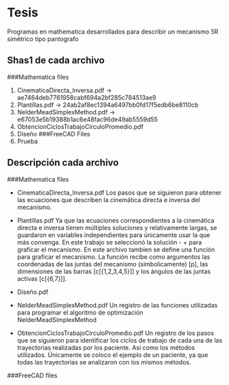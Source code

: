 # Tesis
Programas en mathematica desarrollados para describir un mecanismo 5R simétrico tipo pantografo

## Shas1 de cada archivo
###Mathematica files
1. CinematicaDirecta_Inversa.pdf -> ae7464deb7761958cabf694a2bf285c784513ae9
2. Plantillas.pdf -> 24ab2af8ec1394a6497bb0fd17f5edb6be8110cb
3. NelderMeadSimplexMethod.pdf -> e67053e5b19388b1ac6e48fac96de49ab5559d55
4. ObtencionCiclosTrabajoCirculoPromedio.pdf
5. Diseño
###FreeCAD Files
1. Prueba

## Descripción cada archivo
###Mathematica files
- CinematicaDirecta_Inversa.pdf
Los pasos que se siguieron para obtener las ecuaciones que describen la cinemática directa e inversa del mecanismo.

- Plantillas.pdf
Ya que las ecuaciones correspondientes a la cinemática directa e inversa tienen múltiples soluciones y relativamente largas, se guardaron en variables independientes para únicamente usar la que más convenga. En este trabajo se seleccionó la solución - + para graficar el mecanismo. 
En este archivo tambien se define una función para graficar el mecanismo. La función recibe como argumentos las coordenadas de las juntas del mecanismo (simbolicamente) [p], las dimensiones de las barras [c[{1,2,3,4,5}]] y los ángulos de las juntas activas [c[{6,7}]].

- Diseño.pdf


- NelderMeadSimplexMethod.pdf
Un registro de las funciones utilizadas para programar el algoritmo de optimización NelderMeadSimplexMethod

- ObtencionCiclosTrabajoCirculoPromedio.pdf
Un registro de los pasos que se siguieron para identificar los ciclos de trabajo de cada una de las trayectorias realizadas por los paciente. Así como los métodos utilizados.
Únicamente se coloco el ejemplo de un paciente, ya que todas las trayectorias se analizaron con los mismos métodos.

###FreeCAD files
